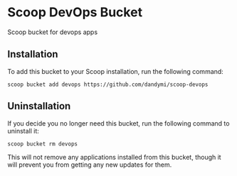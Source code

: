 # Scoop DevOps Bucket
Scoop bucket for devops apps

## Installation

To add this bucket to your Scoop installation, run the following command:

```
scoop bucket add devops https://github.com/dandymi/scoop-devops
```

## Uninstallation

If you decide you no longer need this bucket, run the following command to uninstall it:

```
scoop bucket rm devops
```

This will not remove any applications installed from this bucket, though it will prevent you from getting any new updates for them.
